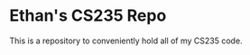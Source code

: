 Ethan's CS235 Repo
==================

This is a repository to conveniently hold all of my CS235 code.
